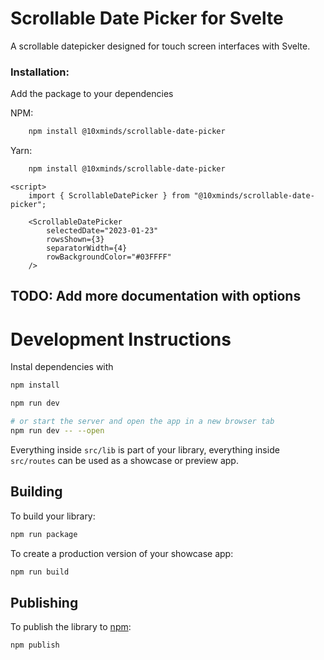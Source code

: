 # Scrollable Date Picker for Svelte

A scrollable datepicker designed for touch screen interfaces with Svelte.

### Installation:

Add the package to your dependencies

NPM:

```bash
    npm install @10xminds/scrollable-date-picker

```

Yarn:

```bash
    npm install @10xminds/scrollable-date-picker
```

```svelte
<script>
    import { ScrollableDatePicker } from "@10xminds/scrollable-date-picker";

    <ScrollableDatePicker
        selectedDate="2023-01-23"
        rowsShown={3}
        separatorWidth={4}
        rowBackgroundColor="#03FFFF"
    />
```

## TODO: Add more documentation with options

# Development Instructions

Instal dependencies with

```bash
npm install
```

```bash
npm run dev

# or start the server and open the app in a new browser tab
npm run dev -- --open
```

Everything inside `src/lib` is part of your library, everything inside `src/routes` can be used as a showcase or preview app.

## Building

To build your library:

```bash
npm run package
```

To create a production version of your showcase app:

```bash
npm run build
```

## Publishing

To publish the library to [npm](https://www.npmjs.com):

```bash
npm publish
```
